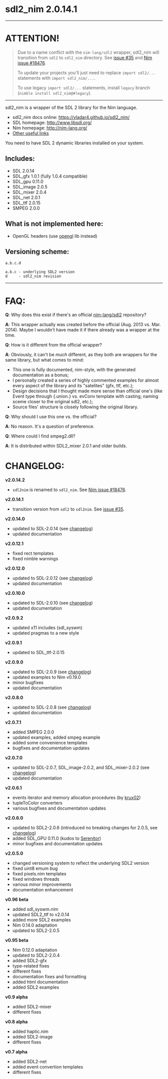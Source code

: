 sdl2_nim 2.0.14.1
=================

***

ATTENTION!
==========
> Due to a name conflict with the `nim-lang/sdl2` wrapper, sdl2_nim will transition from `sdl2` to `sdl2_nim` directory. See [issue #35](https://github.com/Vladar4/sdl2_nim/issues/35) and [Nim issue #18476](https://github.com/nim-lang/Nim/issues/18476).
>
> To update your projects you'll just need to replace `import sdl2/...` statements with `import sdl2_nim/...`.
>
> To use legacy `import sdl2/...` statements, install `legacy` branch (`nimble install sdl2_nim@#legacy`).

***

sdl2_nim is a wrapper of the SDL 2 library for the Nim language.

* sdl2_nim docs online: https://vladar4.github.io/sdl2_nim/
* SDL homepage: http://www.libsdl.org/
* Nim homepage: http://nim-lang.org/
* [Other useful links](LINKS.md)

You need to have SDL 2 dynamic libraries installed on your system.

Includes:
---------
* SDL 2.0.14
* SDL_gfx 1.0.1 (fully 1.0.4 compatible)
* SDL_gpu 0.11.0
* SDL_image 2.0.5
* SDL_mixer 2.0.4
* SDL_net 2.0.1
* SDL_ttf 2.0.15
* SMPEG 2.0.0

What is not implemented here:
-------------------------------

* OpenGL headers (use [opengl](https://github.com/nim-lang/opengl) lib instead)

Versioning scheme:
------------------
```
a.b.c.d

a.b.c - underlying SDL2 version
d     - sdl2_nim revision
```

----------------------------------------

FAQ:
====
**Q**: Why does this exist if there's an official [nim-lang/sdl2](https://github.com/nim-lang/sdl2) repository?

**A**: This wrapper actually was created before the official (Aug. 2013 vs. Mar. 2014). Maybe I wouldn't have made it if there already was a wrapper at the time.

**Q**: How is it different from the official wrapper?

**A**: Obviously, it can't be *much* different, as they both are wrappers for the same library, but what comes to mind:

* This one is fully documented, nim-style, with the generated documentation as a bonus;
* I personally created a series of highly commented examples for almost every aspect of the library and its "satelites" (gfx, ttf, etc.);
* Design decisions that I thought made more sense than official one's (like Event type through {.union.} vs. evConv template with casting; naming sceme closer to the original sdl2, etc.);
* Source files' structure is closely following the original library.

**Q**: Why should I use this one vs. the official?

**A**: No reason. It's a question of preference.

**Q**: Where could I find smpeg2.dll?

**A**: It is distributed within SDL2_mixer 2.0.1 and older builds.


CHANGELOG:
==========
**v2.0.14.2**
* `sdl2nim` is renamed to `sdl2_nim`. See [Nim issue #18476](https://github.com/nim-lang/Nim/issues/18476).


**v2.0.14.1**
* transition version from `sdl2` to `sdl2nim`. See [issue #35](https://github.com/Vladar4/sdl2_nim/issues/35).


**v2.0.14.0**
* updated to SDL-2.0.14 (see [changelog](https://github.com/Vladar4/sdl2_nim/blob/master/CHANGELOG-2.0.14.md))
* updated documentation


**v2.0.12.1**
* fixed rect templates
* fixed nimble warnings

**v2.0.12.0**
* updated to SDL-2.0.12 (see [changelog](https://github.com/Vladar4/sdl2_nim/blob/master/CHANGELOG-2.0.12.md))
* updated documentation

**v2.0.10.0**
* updated to SDL-2.0.10 (see [changelog](https://github.com/Vladar4/sdl2_nim/blob/master/CHANGELOG-2.0.10.md))
* updated documentation

**v2.0.9.2**
* updated x11 includes (sdl_syswm)
* updated pragmas to a new style

**v2.0.9.1**
* updated to SDL_ttf-2.0.15

**v2.0.9.0**
* updated to SDL-2.0.9 (see [changelog](https://github.com/Vladar4/sdl2_nim/blob/master/CHANGELOG-2.0.9.md))
* updated examples to Nim v0.19.0
* minor bugfixes
* updated documentation

**v2.0.8.0**
* updated to SDL-2.0.8 (see [changelog](https://github.com/Vladar4/sdl2_nim/blob/master/CHANGELOG-2.0.8.md))
* updated documentation

**v2.0.7.1**
* added SMPEG 2.0.0
* updated examples, added smpeg example
* added some convenience templates
* bugfixes and documentation updates

**v2.0.7.0**
* updated to SDL-2.0.7, SDL_image-2.0.2, and SDL_mixer-2.0.2 (see [changelog](https://github.com/Vladar4/sdl2_nim/blob/master/CHANGELOG-2.0.7.md))
* updated documentation

**v2.0.6.1**
* events iterator and memory allocation procedures (by [krux02](https://github.com/krux02))
* tupleToColor converters
* various bugfixes and documentation updates

**v2.0.6.0**
* updated to SDL2-2.0.6 (introduced no breaking changes for 2.0.5, see [changelog](https://github.com/Vladar4/sdl2_nim/blob/master/CHANGELOG-2.0.6.md))
* added SDL_GPU 0.11.0 (kudos to [Serenitor](https://github.com/Serenitor))
* minor bugfixes and documentation updates

**v2.0.5.0**
* changed versioning system to reflect the underlying SDL2 version
* fixed uint8 emum bug
* fixed pixels.nim templates
* fixed windows threads
* various minor improvements
* documentation enhancement

**v0.96 beta**
* added sdl_syswm.nim
* updated SDL2_ttf to v2.0.14
* added more SDL2 examples
* Nim 0.14.0 adaptation
* updated to SDL2-2.0.5

**v0.95 beta**
* Nim 0.12.0 adaptation
* updated to SDL2-2.0.4
* added SDL2-gfx
* type-related fixes
* different fixes
* documentation fixes and formatting
* added html documentation
* added SDL2 examples

**v0.9 alpha**
* added SDL2-mixer
* different fixes

**v0.8 alpha**
* added haptic.nim
* added SDL2-image
* different fixes

**v0.7 alpha**
* added SDL2-net
* added event convertion templates
* different fixes
